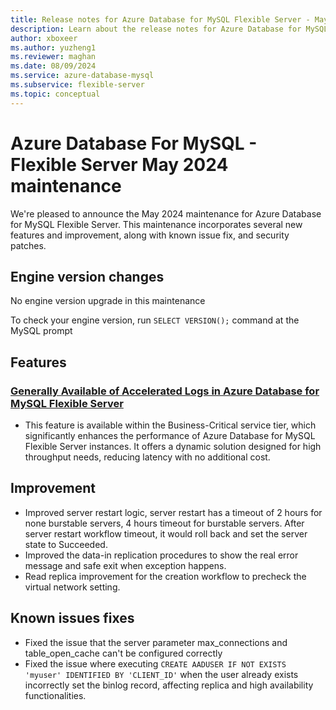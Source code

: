 ```yaml
---
title: Release notes for Azure Database for MySQL Flexible Server - May 2024
description: Learn about the release notes for Azure Database for MySQL Flexible Server May 2024.
author: xboxeer
ms.author: yuzheng1
ms.reviewer: maghan
ms.date: 08/09/2024
ms.service: azure-database-mysql
ms.subservice: flexible-server
ms.topic: conceptual
---
```


# Azure Database For MySQL - Flexible Server May 2024 maintenance

We're pleased to announce the May 2024 maintenance for Azure Database for MySQL Flexible Server. This maintenance incorporates several new features and improvement, along with known issue fix, and security patches.

## Engine version changes

No engine version upgrade in this maintenance

To check your engine version, run `SELECT VERSION();` command at the MySQL prompt

## Features

### [Generally Available of Accelerated Logs in Azure Database for MySQL Flexible Server](../concepts-accelerated-logs.md)

- This feature is available within the Business-Critical service tier, which significantly enhances the performance of Azure Database for MySQL Flexible Server instances. It offers a dynamic solution designed for high throughput needs, reducing latency with no additional cost.

## Improvement

- Improved server restart logic, server restart has a timeout of 2 hours for none burstable servers, 4 hours timeout for burstable servers. After server restart workflow timeout, it would roll back and set the server state to Succeeded.
- Improved the data-in replication procedures to show the real error message and safe exit when exception happens.
- Read replica improvement for the creation workflow to precheck the virtual network setting.

## Known issues fixes

- Fixed the issue that the server parameter max_connections and table_open_cache can't be configured correctly
- Fixed the issue where executing `CREATE AADUSER IF NOT EXISTS 'myuser' IDENTIFIED BY 'CLIENT_ID'` when the user already exists incorrectly set the binlog record, affecting replica and high availability functionalities.

